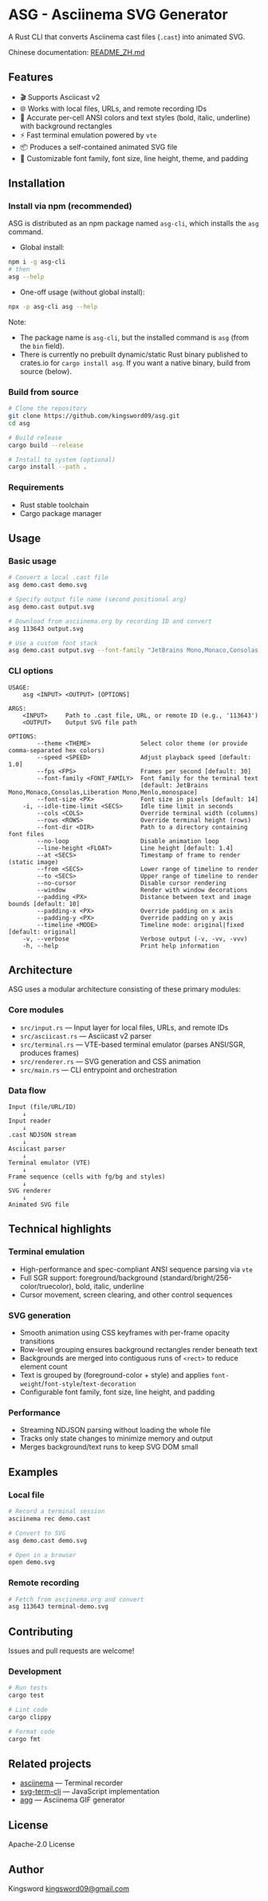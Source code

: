 # ASG - Asciinema SVG Generator

A Rust CLI that converts Asciinema cast files (`.cast`) into animated SVG.

Chinese documentation: [README_ZH.md](README_ZH.md)

## Features

- 🎬 Supports Asciicast v2
- 🌐 Works with local files, URLs, and remote recording IDs
- 🎨 Accurate per-cell ANSI colors and text styles (bold, italic, underline) with background rectangles
- ⚡ Fast terminal emulation powered by `vte`
- 📦 Produces a self-contained animated SVG file
- 🔧 Customizable font family, font size, line height, theme, and padding

## Installation

### Install via npm (recommended)

ASG is distributed as an npm package named `asg-cli`, which installs the `asg` command.

- Global install:

```bash
npm i -g asg-cli
# then
asg --help
```

- One-off usage (without global install):

```bash
npx -p asg-cli asg --help
```

Note:
- The package name is `asg-cli`, but the installed command is `asg` (from the `bin` field).
- There is currently no prebuilt dynamic/static Rust binary published to crates.io for `cargo install asg`. If you want a native binary, build from source (below).

### Build from source

```bash
# Clone the repository
git clone https://github.com/kingsword09/asg.git
cd asg

# Build release
cargo build --release

# Install to system (optional)
cargo install --path .
```

### Requirements

- Rust stable toolchain
- Cargo package manager

## Usage

### Basic usage

```bash
# Convert a local .cast file
asg demo.cast demo.svg

# Specify output file name (second positional arg)
asg demo.cast output.svg

# Download from asciinema.org by recording ID and convert
asg 113643 output.svg

# Use a custom font stack
asg demo.cast output.svg --font-family "JetBrains Mono,Monaco,Consolas,Liberation Mono,Menlo,monospace"
```

### CLI options

```
USAGE:
    asg <INPUT> <OUTPUT> [OPTIONS]

ARGS:
    <INPUT>     Path to .cast file, URL, or remote ID (e.g., '113643')
    <OUTPUT>    Output SVG file path

OPTIONS:
        --theme <THEME>              Select color theme (or provide comma-separated hex colors)
        --speed <SPEED>              Adjust playback speed [default: 1.0]
        --fps <FPS>                  Frames per second [default: 30]
        --font-family <FONT_FAMILY>  Font family for the terminal text
                                     [default: JetBrains Mono,Monaco,Consolas,Liberation Mono,Menlo,monospace]
        --font-size <PX>             Font size in pixels [default: 14]
    -i, --idle-time-limit <SECS>     Idle time limit in seconds
        --cols <COLS>                Override terminal width (columns)
        --rows <ROWS>                Override terminal height (rows)
        --font-dir <DIR>             Path to a directory containing font files
        --no-loop                    Disable animation loop
        --line-height <FLOAT>        Line height [default: 1.4]
        --at <SECS>                  Timestamp of frame to render (static image)
        --from <SECS>                Lower range of timeline to render
        --to <SECS>                  Upper range of timeline to render
        --no-cursor                  Disable cursor rendering
        --window                     Render with window decorations
        --padding <PX>               Distance between text and image bounds [default: 10]
        --padding-x <PX>             Override padding on x axis
        --padding-y <PX>             Override padding on y axis
        --timeline <MODE>            Timeline mode: original|fixed [default: original]
    -v, --verbose                    Verbose output (-v, -vv, -vvv)
    -h, --help                       Print help information
```

## Architecture

ASG uses a modular architecture consisting of these primary modules:

### Core modules

- `src/input.rs` — Input layer for local files, URLs, and remote IDs
- `src/asciicast.rs` — Asciicast v2 parser
- `src/terminal.rs` — VTE-based terminal emulator (parses ANSI/SGR, produces frames)
- `src/renderer.rs` — SVG generation and CSS animation
- `src/main.rs` — CLI entrypoint and orchestration

### Data flow

```
Input (file/URL/ID)
    ↓
Input reader
    ↓
.cast NDJSON stream
    ↓
Asciicast parser
    ↓
Terminal emulator (VTE)
    ↓
Frame sequence (cells with fg/bg and styles)
    ↓
SVG renderer
    ↓
Animated SVG file
```

## Technical highlights

### Terminal emulation

- High-performance and spec-compliant ANSI sequence parsing via `vte`
- Full SGR support: foreground/background (standard/bright/256-color/truecolor), bold, italic, underline
- Cursor movement, screen clearing, and other control sequences

### SVG generation

- Smooth animation using CSS keyframes with per-frame opacity transitions
- Row-level grouping ensures background rectangles render beneath text
- Backgrounds are merged into contiguous runs of `<rect>` to reduce element count
- Text is grouped by (foreground-color + style) and applies `font-weight`/`font-style`/`text-decoration`
- Configurable font family, font size, line height, and padding

### Performance

- Streaming NDJSON parsing without loading the whole file
- Tracks only state changes to minimize memory and output
- Merges background/text runs to keep SVG DOM small

## Examples

### Local file

```bash
# Record a terminal session
asciinema rec demo.cast

# Convert to SVG
asg demo.cast demo.svg

# Open in a browser
open demo.svg
```

### Remote recording

```bash
# Fetch from asciinema.org and convert
asg 113643 terminal-demo.svg
```

## Contributing

Issues and pull requests are welcome!

### Development

```bash
# Run tests
cargo test

# Lint code
cargo clippy

# Format code
cargo fmt
```

## Related projects

- [asciinema](https://github.com/asciinema/asciinema) — Terminal recorder
- [svg-term-cli](https://github.com/marionebl/svg-term-cli) — JavaScript implementation
- [agg](https://github.com/asciinema/agg) — Asciinema GIF generator

## License

Apache-2.0 License

## Author

Kingsword <kingsword09@gmail.com>
